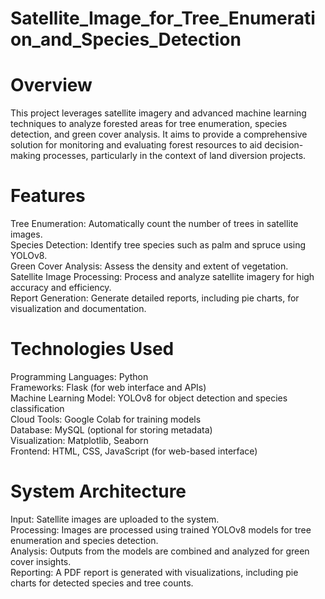 # Satellite_Image_for_Tree_Enumeration_and_Species_Detection
# Overview
This project leverages satellite imagery and advanced machine learning techniques to analyze forested areas for tree enumeration, species detection, and green cover analysis. It aims to provide a comprehensive solution for monitoring and evaluating forest resources to aid decision-making processes, particularly in the context of land diversion projects.    
# Features  
Tree Enumeration: Automatically count the number of trees in satellite images.  
Species Detection: Identify tree species such as palm and spruce using YOLOv8.    
Green Cover Analysis: Assess the density and extent of vegetation.  
Satellite Image Processing: Process and analyze satellite imagery for high accuracy and efficiency.    
Report Generation: Generate detailed reports, including pie charts, for visualization and documentation.    
# Technologies Used  
Programming Languages: Python  
Frameworks: Flask (for web interface and APIs)  
Machine Learning Model: YOLOv8 for object detection and species classification  
Cloud Tools: Google Colab for training models    
Database: MySQL (optional for storing metadata)  
Visualization: Matplotlib, Seaborn  
Frontend: HTML, CSS, JavaScript (for web-based interface)    
# System Architecture  
Input: Satellite images are uploaded to the system.  
Processing: Images are processed using trained YOLOv8 models for tree enumeration and species detection.   
Analysis: Outputs from the models are combined and analyzed for green cover insights.  
Reporting: A PDF report is generated with visualizations, including pie charts for detected species and tree counts.  
